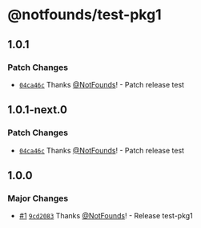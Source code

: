 # @notfounds/test-pkg1

## 1.0.1

### Patch Changes

- [`04ca46c`](https://github.com/NotFounds/changesets-monorepo/commit/04ca46c3b9e55ff3222755d08fc81cab093cae55) Thanks [@NotFounds](https://github.com/NotFounds)! - Patch release test

## 1.0.1-next.0

### Patch Changes

- [`04ca46c`](https://github.com/NotFounds/changesets-monorepo/commit/04ca46c3b9e55ff3222755d08fc81cab093cae55) Thanks [@NotFounds](https://github.com/NotFounds)! - Patch release test

## 1.0.0

### Major Changes

- [#1](https://github.com/NotFounds/changesets-monorepo/pull/1) [`9cd2083`](https://github.com/NotFounds/changesets-monorepo/commit/9cd20830b6aea8ef228ff92bd8967c6b10b6bd76) Thanks [@NotFounds](https://github.com/NotFounds)! - Release test-pkg1
